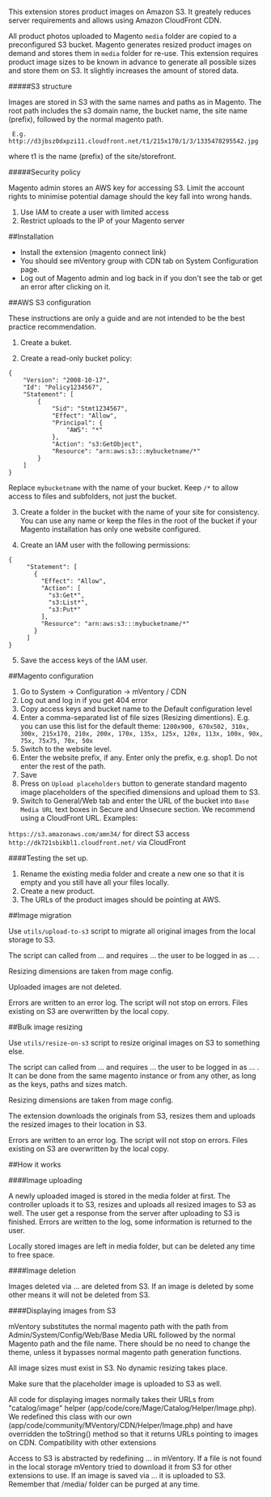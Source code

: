 This extension stores product images on Amazon S3. It greately reduces server requirements and allows using Amazon CloudFront CDN.

All product photos uploaded to Magento `media` folder are copied to a preconfigured S3 bucket.
Magento generates resized product images on demand and stores them in `media` folder for re-use. This extension requires product image sizes to be known in advance to generate all possible sizes and store them on S3. It slightly increases the amount of stored data.


#####S3 structure

Images are stored in S3 with the same names and paths as in Magento. The root path includes the s3 domain name, the bucket name, the site name (prefix), followed by the normal magento path.

     E.g. http://d3jbsz0dxpzi11.cloudfront.net/t1/215x170/1/3/1335478295542.jpg

where t1 is the name (prefix) of the site/storefront.

#####Security policy

Magento admin stores an AWS key for accessing S3. Limit the account rights to minimise potential damage should the key fall into wrong hands.

1. Use IAM to create a user with limited access
2. Restrict uploads to the IP of your Magento server


##Installation

* Install the extension (magento connect link)
* You should see mVentory group with CDN tab on System Configuration page.
* Log out of Magento admin and log back in if you don't see the tab or get an error after clicking on it.

##AWS S3 configuration

These instructions are only a guide and are not intended to be the best practice recommendation.

1) Create a buket.

2) Create a read-only bucket policy:

```
{
    "Version": "2008-10-17",
    "Id": "Policy1234567",
    "Statement": [
    	{
    		"Sid": "Stmt1234567",
    		"Effect": "Allow",
    		"Principal": {
    			"AWS": "*"
    		},
    		"Action": "s3:GetObject",
    		"Resource": "arn:aws:s3:::mybucketname/*"
    	}
    ]
}
```
Replace `mybucketname` with the name of your bucket. Keep `/*` to allow access to files and subfolders, not just the bucket.

3) Create a folder in the bucket with the name of your site for consistency. You can use any name or keep the files in the root of the bucket if your Magento installation has only one website configured.

4) Create an IAM user with the following permissions:

```
{
     "Statement": [
       {
         "Effect": "Allow",
         "Action": [
           "s3:Get*",
           "s3:List*",
           "s3:Put*"
         ],
         "Resource": "arn:aws:s3:::mybucketname/*"
       }
     ]
}
```
5) Save the access keys of the IAM user.

##Magento configuration 

1. Go to System -> Configuration -> mVentory / CDN
2. Log out and log in if you get 404 error
3. Copy access keys and bucket name to the Default configuration level
4. Enter a comma-separated list of file sizes (Resizing dimentions). E.g. you can use this list for the default theme:
`1200x900, 670x502, 310x, 300x, 215x170, 210x, 200x, 170x, 135x, 125x, 120x, 113x, 100x, 90x, 75x, 75x75, 70x, 50x`
5. Switch to the website level.
6. Enter the website prefix, if any. Enter only the prefix, e.g. shop1. Do not enter the rest of the path.
7. Save
8. Press on `Upload placeholders` button to generate standard magento image placeholders of the specified dimensions and upload them to S3.
9. Switch to General/Web tab and enter the URL of the bucket into `Base Media URL` text boxes in Secure and Unsecure section. We recommend using a CloudFront URL. 
Examples:
 	
`https://s3.amazonaws.com/amn34/` for direct S3 access
`http://dk721sbikbl1.cloudfront.net/` via CloudFront


####Testing the set up.

1. Rename the existing media folder and create a new one so that it is empty and you still have all your files locally.
2. Create a new product.
3. The URLs of the product images should be pointing at AWS.

 
##Image migration

Use `utils/upload-to-s3` script to migrate all original images from the local storage to S3.

The script can called from ... and requires ... the user to be logged in as ... .

Resizing dimensions are taken from mage config.

Uploaded images are not deleted.

Errors are written to an error log. The script will not stop on errors. Files existing on S3 are overwritten by the local copy.
 
 
##Bulk image resizing

Use `utils/resize-on-s3` script to resize original images on S3 to something else.

The script can called from ... and requires ... the user to be logged in as ... . It can be done from the same magento instance or from any other, as long as the keys, paths and sizes match.

Resizing dimensions are taken from mage config.

The extension downloads the originals from S3, resizes them and uploads the resized images to their location in S3.

Errors are written to an error log. The script will not stop on errors. Files existing on S3 are overwritten by the local copy.



##How it works

####Image uploading

A newly uploaded imaged is stored in the media folder at first. The controller uploads it to S3, resizes and uploads all resized images to S3 as well. The user get a response from the server after uploading to S3 is finished. Errors are written to the log, some information is returned to the user.

Locally stored images are left in media folder, but can be deleted any time to free space.



####Image deletion

Images deleted via ... are deleted from S3. If an image is deleted by some other means it will not be deleted from S3.


####Displaying images from S3

mVentory substitutes the normal magento path with the path from Admin/System/Config/Web/Base Media URL followed by the normal Magento path and the file name. There should be no need to change the theme, unless it bypasses normal magento path generation functions.

All image sizes must exist in S3. No dynamic resizing takes place.

Make sure that the placeholder image is uploaded to S3 as well.

All code for displaying images normally takes their URLs from "catalog/image" helper (app/code/core/Mage/Catalog/Helper/Image.php). We redefined this class with our own (app/code/community/MVentory/CDN/Helper/Image.php) and have overridden the toString() method so that it returns URLs pointing to images on CDN.
Compatibility with other extensions

Access to S3 is abstracted by redefining ... in mVentory. If a file is not found in the local storage mVentory tried to download it from S3 for other extensions to use. If an image is saved via ... it is uploaded to S3. Remember that /media/ folder can be purged at any time.
